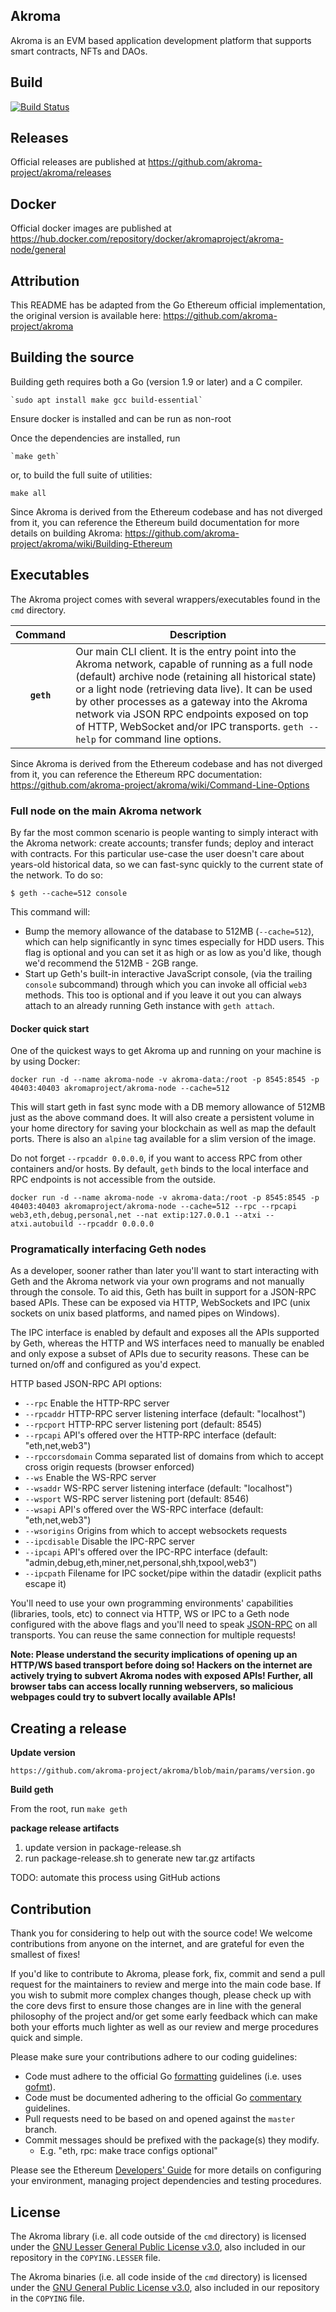 ## Akroma

Akroma is an EVM based application development platform that supports smart contracts, NFTs and DAOs.

## Build

[![Build Status](https://travis-ci.org/akroma-project/akroma.svg?branch=master)](https://travis-ci.org/akroma-project/akroma)

## Releases

Official releases are published at https://github.com/akroma-project/akroma/releases

## Docker

Official docker images are published at https://hub.docker.com/repository/docker/akromaproject/akroma-node/general

## Attribution

This README has be adapted from the Go Ethereum official implementation, the original version is available here: https://github.com/akroma-project/akroma

## Building the source

Building geth requires both a Go (version 1.9 or later) and a C compiler.

    `sudo apt install make gcc build-essential`

Ensure docker is installed and can be run as non-root

Once the dependencies are installed, run

    `make geth`

or, to build the full suite of utilities:

    make all

Since Akroma is derived from the Ethereum codebase and has not diverged from it, you can reference the Ethereum build documentation for more details on building Akroma: https://github.com/akroma-project/akroma/wiki/Building-Ethereum

## Executables

The Akroma project comes with several wrappers/executables found in the `cmd` directory.

| Command    | Description |
|:----------:|-------------|
| **`geth`** | Our main CLI client. It is the entry point into the Akroma network, capable of running as a full node (default) archive node (retaining all historical state) or a light node (retrieving data live). It can be used by other processes as a gateway into the Akroma network via JSON RPC endpoints exposed on top of HTTP, WebSocket and/or IPC transports. `geth --help` for command line options. |

Since Akroma is derived from the Ethereum codebase and has not diverged from it, you can reference the Ethereum RPC documentation: https://github.com/akroma-project/akroma/wiki/Command-Line-Options

### Full node on the main Akroma network

By far the most common scenario is people wanting to simply interact with the Akroma network:
create accounts; transfer funds; deploy and interact with contracts. For this particular use-case
the user doesn't care about years-old historical data, so we can fast-sync quickly to the current
state of the network. To do so:

```
$ geth --cache=512 console
```

This command will:

  * Bump the memory allowance of the database to 512MB (`--cache=512`), which can help significantly in
   sync times especially for HDD users. This flag is optional and you can set it as high or as low as
   you'd like, though we'd recommend the 512MB - 2GB range.
 * Start up Geth's built-in interactive JavaScript console, (via the trailing `console` subcommand) through which you can invoke all official `web3` methods.
   This too is optional and if you leave it out you can always attach to an already running Geth instance
   with `geth attach`.


#### Docker quick start

One of the quickest ways to get Akroma up and running on your machine is by using Docker:

```
docker run -d --name akroma-node -v akroma-data:/root -p 8545:8545 -p 40403:40403 akromaproject/akroma-node --cache=512
```

This will start geth in fast sync mode with a DB memory allowance of 512MB just as the above command does.  It will also create a persistent volume in your home directory for saving your blockchain as well as map the default ports. There is also an `alpine` tag available for a slim version of the image.

Do not forget `--rpcaddr 0.0.0.0`, if you want to access RPC from other containers and/or hosts. By default, `geth` binds to the local interface and RPC endpoints is not accessible from the outside.

```
docker run -d --name akroma-node -v akroma-data:/root -p 8545:8545 -p 40403:40403 akromaproject/akroma-node --cache=512 --rpc --rpcapi web3,eth,debug,personal,net --nat extip:127.0.0.1 --atxi --atxi.autobuild --rpcaddr 0.0.0.0
```

### Programatically interfacing Geth nodes

As a developer, sooner rather than later you'll want to start interacting with Geth and the Akroma
network via your own programs and not manually through the console. To aid this, Geth has built in
support for a JSON-RPC based APIs. These can be exposed via HTTP, WebSockets and IPC (unix sockets on unix based platforms, and named pipes on Windows).

The IPC interface is enabled by default and exposes all the APIs supported by Geth, whereas the HTTP
and WS interfaces need to manually be enabled and only expose a subset of APIs due to security reasons.
These can be turned on/off and configured as you'd expect.

HTTP based JSON-RPC API options:

  * `--rpc` Enable the HTTP-RPC server
  * `--rpcaddr` HTTP-RPC server listening interface (default: "localhost")
  * `--rpcport` HTTP-RPC server listening port (default: 8545)
  * `--rpcapi` API's offered over the HTTP-RPC interface (default: "eth,net,web3")
  * `--rpccorsdomain` Comma separated list of domains from which to accept cross origin requests (browser enforced)
  * `--ws` Enable the WS-RPC server
  * `--wsaddr` WS-RPC server listening interface (default: "localhost")
  * `--wsport` WS-RPC server listening port (default: 8546)
  * `--wsapi` API's offered over the WS-RPC interface (default: "eth,net,web3")
  * `--wsorigins` Origins from which to accept websockets requests
  * `--ipcdisable` Disable the IPC-RPC server
  * `--ipcapi` API's offered over the IPC-RPC interface (default: "admin,debug,eth,miner,net,personal,shh,txpool,web3")
  * `--ipcpath` Filename for IPC socket/pipe within the datadir (explicit paths escape it)

You'll need to use your own programming environments' capabilities (libraries, tools, etc) to connect
via HTTP, WS or IPC to a Geth node configured with the above flags and you'll need to speak [JSON-RPC](https://www.jsonrpc.org/specification)
on all transports. You can reuse the same connection for multiple requests!

**Note: Please understand the security implications of opening up an HTTP/WS based transport before
doing so! Hackers on the internet are actively trying to subvert Akroma nodes with exposed APIs!
Further, all browser tabs can access locally running webservers, so malicious webpages could try to
subvert locally available APIs!**

## Creating a release

**Update version**

```
https://github.com/akroma-project/akroma/blob/main/params/version.go
```

**Build geth**

From the root, run `make geth`

**package release artifacts**

1. update version in package-release.sh
2. run package-release.sh to generate new tar.gz artifacts

TODO: automate this process using GitHub actions


## Contribution

Thank you for considering to help out with the source code! We welcome contributions from
anyone on the internet, and are grateful for even the smallest of fixes!

If you'd like to contribute to Akroma, please fork, fix, commit and send a pull request
for the maintainers to review and merge into the main code base. If you wish to submit more
complex changes though, please check up with the core devs first to ensure those changes are in line with the general philosophy of the project and/or get some
early feedback which can make both your efforts much lighter as well as our review and merge
procedures quick and simple.

Please make sure your contributions adhere to our coding guidelines:

 * Code must adhere to the official Go [formatting](https://golang.org/doc/effective_go.html#formatting) guidelines (i.e. uses [gofmt](https://golang.org/cmd/gofmt/)).
 * Code must be documented adhering to the official Go [commentary](https://golang.org/doc/effective_go.html#commentary) guidelines.
 * Pull requests need to be based on and opened against the `master` branch.
 * Commit messages should be prefixed with the package(s) they modify.
   * E.g. "eth, rpc: make trace configs optional"

Please see the Ethereum [Developers' Guide](https://github.com/akroma-project/akroma/wiki/Developers'-Guide)
for more details on configuring your environment, managing project dependencies and testing procedures.

## License

The Akroma library (i.e. all code outside of the `cmd` directory) is licensed under the
[GNU Lesser General Public License v3.0](https://www.gnu.org/licenses/lgpl-3.0.en.html), also
included in our repository in the `COPYING.LESSER` file.

The Akroma binaries (i.e. all code inside of the `cmd` directory) is licensed under the
[GNU General Public License v3.0](https://www.gnu.org/licenses/gpl-3.0.en.html), also included
in our repository in the `COPYING` file.
